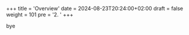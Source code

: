 +++
title = 'Overview'
date = 2024-08-23T20:24:00+02:00
draft = false
weight = 101
pre = '2. '
+++

bye